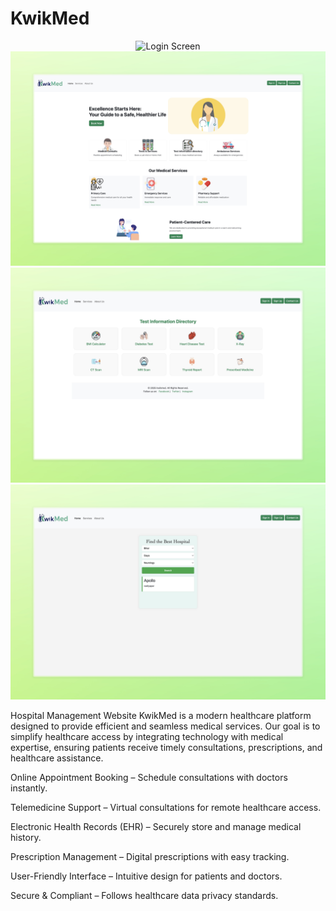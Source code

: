 # KwikMed
<div align="center"> <img src="readme_image/image.png" alt="Login Screen" /> </div>
<div align="center"> <img src="readme_image/image1.png"  /> </div>
<div align="center"> <img src="readme_image/image2.png"  /> </div>
<div align="center"> <img src="readme_image/image3.png"  /> </div>

Hospital Management Website
KwikMed is a modern healthcare platform designed to provide efficient and seamless medical services. Our goal is to simplify healthcare access by integrating technology with medical expertise, ensuring patients receive timely consultations, prescriptions, and healthcare assistance.

Online Appointment Booking – Schedule consultations with doctors instantly.

Telemedicine Support – Virtual consultations for remote healthcare access.

Electronic Health Records (EHR) – Securely store and manage medical history.

Prescription Management – Digital prescriptions with easy tracking.

User-Friendly Interface – Intuitive design for patients and doctors.

Secure & Compliant – Follows healthcare data privacy standards.
